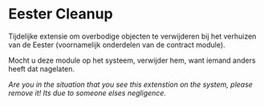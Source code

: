 # Eester Cleanup

Tijdelijke extensie om overbodige objecten te verwijderen bij het verhuizen van de Eester (voornamelijk onderdelen van de contract module).

Mocht u deze module op het systeem, verwijder hem, want iemand anders heeft dat nagelaten.

_Are you in the situation that you see this extenstion on the system, please remove it! Its due to someone elses negligence._
